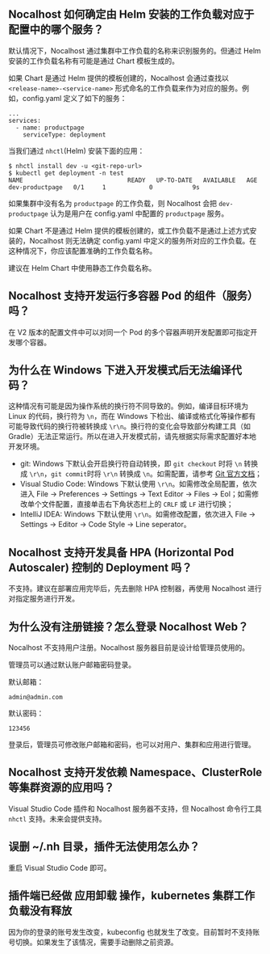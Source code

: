 ## Nocalhost 如何确定由 Helm 安装的工作负载对应于配置中的哪个服务？

默认情况下，Nocalhost 通过集群中工作负载的名称来识别服务的。但通过 Helm 安装的工作负载名称有可能是通过 Chart 模板生成的。

如果 Chart 是通过 Helm 提供的模板创建的，Nocalhost 会通过查找以 `<release-name>-<service-name>` 形式命名的工作负载来作为对应的服务。例如，config.yaml 定义了如下的服务：

```
...
services:
  - name: productpage
    serviceType: deployment
```

当我们通过 `nhctl`(Helm) 安装下面的应用：

```
$ nhctl install dev -u <git-repo-url>
$ kubectl get deployment -n test
NAME                             READY   UP-TO-DATE   AVAILABLE   AGE
dev-productpage   0/1     1            0           9s
```

如果集群中没有名为 `productpage` 的工作负载，则 Nocalhost 会把 `dev-productpage` 认为是用户在 config.yaml 中配置的 `productpage` 服务。

如果 Chart 不是通过 Helm 提供的模板创建的，或工作负载不是通过上述方式安装的，Nocalhost 则无法确定 config.yaml 中定义的服务所对应的工作负载。在这种情况下，你应该配置准确的工作负载名称。

建议在 Helm Chart 中使用静态工作负载名称。

## Nocalhost 支持开发运行多容器 Pod 的组件（服务）吗？

在 V2 版本的配置文件中可以对同一个 Pod 的多个容器声明开发配置即可指定开发哪个容器。

## 为什么在 Windows 下进入开发模式后无法编译代码？

这种情况有可能是因为操作系统的换行符不同导致的。例如，编译目标环境为 Linux 的代码，换行符为 `\n`，而在 Windows 下检出、编译或格式化等操作都有可能导致代码的换行符被转换成 `\r\n`。换行符的变化会导致部分构建工具（如 Gradle）无法正常运行。所以在进入开发模式前，请先根据实际需求配置好本地开发环境。

- git: Windows 下默认会开启换行符自动转换，即 `git checkout` 时将 `\n` 转换成 `\r\n`，`git commit`时将 `\r\n` 转换成 `\n`。如需配置，请参考 [Git 官方文档](https://git-scm.com/book/zh/v2/%E8%87%AA%E5%AE%9A%E4%B9%89-Git-%E9%85%8D%E7%BD%AE-Git#_core-autocrlf)；
- Visual Studio Code: Windows 下默认使用 `\r\n`。如需修改全局配置，依次进入 File -> Preferences -> Settings -> Text Editor -> Files -> Eol；如需修改单个文件配置，直接单击右下角状态栏上的 `CRLF` 或 `LF` 进行切换；
- IntelliJ IDEA: Windows 下默认使用 `\r\n`。如需修改配置，依次进入 File -> Settings -> Editor -> Code Style -> Line seperator。

## Nocalhost 支持开发具备 HPA (Horizontal Pod Autoscaler) 控制的 Deployment 吗？

不支持。建议在部署应用完毕后，先去删除 HPA 控制器，再使用 Nocalhost 进行对指定服务进行开发。

## 为什么没有注册链接？怎么登录 Nocalhost Web？

Nocalhost 不支持用户注册。Nocalhost 服务器目前是设计给管理员使用的。

管理员可以通过默认账户邮箱密码登录。

默认邮箱：
```
admin@admin.com
```
默认密码：
```
123456
```
登录后，管理员可修改账户邮箱和密码，也可以对用户、集群和应用进行管理。

## Nocalhost 支持开发依赖 Namespace、ClusterRole 等集群资源的应用吗？

Visual Studio Code 插件和 Nocalhost 服务器不支持，但 Nocalhost 命令行工具 `nhctl` 支持。未来会提供支持。

## 误删 ~/.nh 目录，插件无法使用怎么办？

重启 Visual Studio Code 即可。

## 插件端已经做 应用卸载 操作，kubernetes 集群工作负载没有释放

因为你的登录的账号发生改变，kubeconfig 也就发生了改变。目前暂时不支持账号切换。如果发生了该情况，需要手动删除之前资源。
